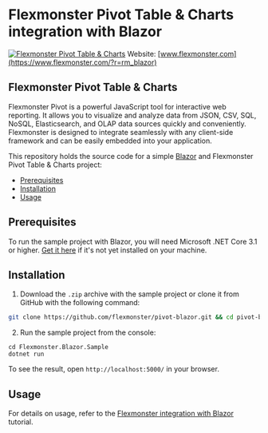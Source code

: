 # Flexmonster Pivot Table & Charts integration with Blazor
[![Flexmonster Pivot Table & Charts](https://cdn.flexmonster.com/landing.png)](http://flexmonster.com/?r=rm_blazor)
Website: [www.flexmonster.com](https://www.flexmonster.com/?r=rm_blazor)
## Flexmonster Pivot Table & Charts

Flexmonster Pivot is a powerful JavaScript tool for interactive web reporting. It allows you to visualize and analyze data from JSON, CSV, SQL, NoSQL, Elasticsearch, and OLAP data sources quickly and conveniently. Flexmonster is designed to integrate seamlessly with any client-side framework and can be easily embedded into your application.

This repository holds the source code for a simple [Blazor](https://dotnet.microsoft.com/apps/aspnet/web-apps/blazor) and Flexmonster Pivot Table & Charts project:

- [Prerequisites](#prerequisites)
- [Installation](#installation)
- [Usage](#usage)

## Prerequisites

To run the sample project with Blazor, you will need Microsoft .NET Core 3.1 or higher. [Get it here](https://dotnet.microsoft.com/download) if it's not yet installed on your machine.

## Installation

1. Download the `.zip` archive with the sample project or clone it from GitHub with the following command:

```bash
git clone https://github.com/flexmonster/pivot-blazor.git && cd pivot-blazor
```

2. Run the sample project from the console:

```
cd Flexmonster.Blazor.Sample
dotnet run
``` 

To see the result, open `http://localhost:5000/` in your browser.

## Usage

For details on usage, refer to the [Flexmonster integration with Blazor](https://www.flexmonster.com/doc/integration-with-blazor/?r=rm_blazor) tutorial.
